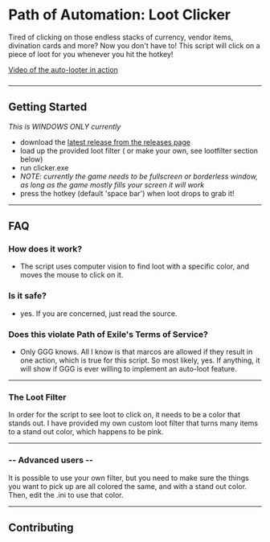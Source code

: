 
# Path of Automation: Loot Clicker

Tired of clicking on those endless stacks of currency, vendor items, divination cards and more? Now you don't have to! This script will click on a piece of loot for you whenever you hit the hotkey!

[Video of the auto-looter in action](https://youtu.be/I2eDgYkn_vU)


### 
---
## Getting Started

   *This is WINDOWS ONLY currently*

- download the [latest release from the releases page](https://github.com/LazyGuyWithRSI/path-of-automation-auto-loot-clicker/releases)
- load up the provided loot filter ( or make your own, see lootfilter section below)
- run clicker.exe
- *NOTE: currently the game needs to be fullscreen or borderless window, as long as the game mostly fills your screen it will work*
- press the hotkey (default 'space bar') when loot drops to grab it!

---
## FAQ

   ### How does it work?
   - The script uses computer vision to find loot with a specific color, and moves the
   mouse to click on it.

   ### Is it safe?
   - yes. If you are concerned, just read the source.

   ### Does this violate Path of Exile's Terms of Service?
   - Only GGG knows. All I know is that marcos are allowed if they result in one action, which is true for this script. So most likely, yes. If anything, it will show if GGG is ever willing to implement an auto-loot feature.

---
### The Loot Filter

In order for the script to see loot to click on, it needs to be a color that stands out.
I have provided my own custom loot filter that turns many items to a stand out color, which happens to be pink.

---
### -- Advanced users --

   It is possible to use your own filter, but you need to make sure the things you want to
pick up are all colored the same, and with a stand out color. Then, edit the .ini to use
that color.

---
## Contributing

